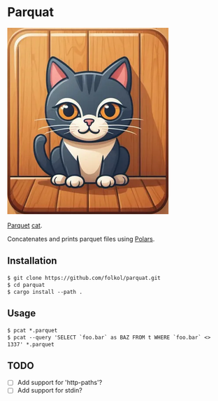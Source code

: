 # Parquat

![parquat icon, a cat sitting on a parquet floor](parquat.png)

[Parquet](https://parquet.apache.org) [cat](https://pubs.opengroup.org/onlinepubs/9699919799/utilities/cat.html).

Concatenates and prints parquet files using [Polars](https://docs.rs/polars/latest/polars/).

## Installation

```
$ git clone https://github.com/folkol/parquat.git
$ cd parquat
$ cargo install --path .
```

## Usage

```
$ pcat *.parquet
$ pcat --query 'SELECT `foo.bar` as BAZ FROM t WHERE `foo.bar` <> 1337' *.parquet
```

## TODO

- [ ] Add support for 'http-paths'?
- [ ] Add support for stdin?
